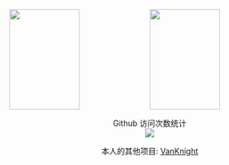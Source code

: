 <div style="display:flex;flex-direction:row;justify-content: center;align-items: flex-start;">
   <img height="180" width="50%" src="https://github-readme-stats.vercel.app/api?username=vanknight&show_icons=true&theme=nightowl" />
   <img height="180" width="50%" src="https://github-readme-stats.vercel.app/api/top-langs/?username=vanknight&layout=compact&theme=nightowl" />
</div>

<p align="center"> 
  Github 访问次数统计<br>
  <img src="https://profile-counter.glitch.me/vanknight/count.svg" />
</p>


<p align="center"> 
  本人的其他项目: <a href="https://gitee.com/VanKnight" target="_blank">VanKnight</a>
</p>
